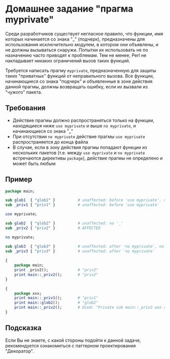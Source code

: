 Домашнее задание "прагма myprivate"
===================================

Среди разработчиков существует негласное правило, что функции, имя которых начинается со знака "_" (подчерк), предназначены для использования исключительно модулем,
в котором они объявлены, и не должны вызываться снаружи. Попытки их использовать не по назначению часто приводят к проблемам. Тем не менее, Perl не накладывает
никаких ограничений вызов таких функций.

Требуется написать прагму `myprivate`, предназначенную для защиты таких "приватных" функций от неправильного вызова. Все функции, начинающиеся со знака "подчерк"
и объявленные в зоне действия данной прагмы, должны возвращать ошибку, если их вызвали из "чужого" пакета.

Требования
----------

* Действие прагмы должно распространяться только на функции, находящиеся ниже `use myprivate` и выше `no myprivate`, и начинающиеся со знака "_"
* При отсутствии `no myprivate` действие прагмы `use myprivate` распространяется до конца файла
* В случае, если в зону действия прагмы попадают функции из нескольких пакетов (т.е. между `use myprivate` и `no myprivate` встречаются директивы `package`), действие
прагмы не определено и может быть любым

Пример
------

```perl
package main;

sub glob1  { "glob1" }          # unaffected: before 'use myprivate', no '_'
sub _priv1 { "priv1" }          # unaffected: before 'use myprivate'

use myprivate;

sub glob2  { "glob2" }          # unaffected: no '_'
sub _priv2 { "priv2" }          # AFFECTED

no myprivate;

sub glob3  { "glob3" }          # unaffected: after 'no myprivate', no '_'
sub _priv3 { "priv3" }          # unaffected: after 'no myprivate'
                         
{
    package main;
    print _priv2();             # "priv2"
    print main::_priv2();       # "priv2"
}

{
    package xxx;
    print main::_priv1();       # "priv1"
    print main::glob2();        # "glob2"
    print main::_priv2();       # Died: "Private sub main::_priv2 was called from xxx at line .... " #carp
}
```

Подсказка
---------

Если Вы не знаете, с какой стороны подойти к данной задаче, рекомендуется ознакомиться с паттерном проектирования "Декоратор".
